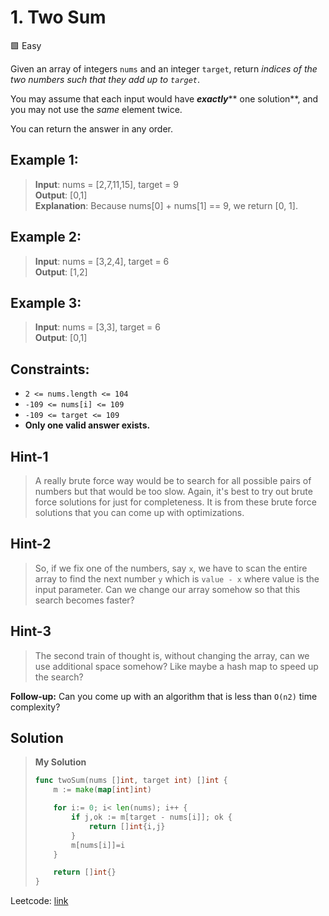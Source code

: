 # 1. Two Sum

🟩 Easy

Given an array of integers `nums` and an integer `target`, return _indices of the two numbers such that they add up to `target`_.

You may assume that each input would have _**exactly**_** one solution**, and you may not use the _same_ element twice.

You can return the answer in any order.

## Example 1:

> **Input**: nums = \[2,7,11,15], target = 9\
> **Output**: \[0,1]\
> **Explanation**: Because nums\[0] + nums\[1] == 9, we return \[0, 1].

## Example 2:

> **Input**: nums = \[3,2,4], target = 6\
> **Output**: \[1,2]

## Example 3:

> **Input**: nums = \[3,3], target = 6\
> **Output**: \[0,1]

## Constraints:

* `2 <= nums.length <= 104`
* `-109 <= nums[i] <= 109`
* `-109 <= target <= 109`
* **Only one valid answer exists.**

## Hint-1

> A really brute force way would be to search for all possible pairs of numbers but that would be too slow. Again, it's best to try out brute force solutions for just for completeness. It is from these brute force solutions that you can come up with optimizations.

## Hint-2

> So, if we fix one of the numbers, say `x`, we have to scan the entire array to find the next number `y` which is `value - x` where value is the input parameter. Can we change our array somehow so that this search becomes faster?

## Hint-3

> The second train of thought is, without changing the array, can we use additional space somehow? Like maybe a hash map to speed up the search?

**Follow-up:** Can you come up with an algorithm that is less than `O(n2)` time complexity?

## Solution

> **My Solution**
>
> ```go
> func twoSum(nums []int, target int) []int {
>     m := make(map[int]int)
>
>     for i:= 0; i< len(nums); i++ {
>         if j,ok := m[target - nums[i]]; ok {
>             return []int{i,j}
>         }
>         m[nums[i]]=i
>     }
>
>     return []int{}
> }
> ```

Leetcode: [link](https://leetcode.com/problems/two-sum/description/)
